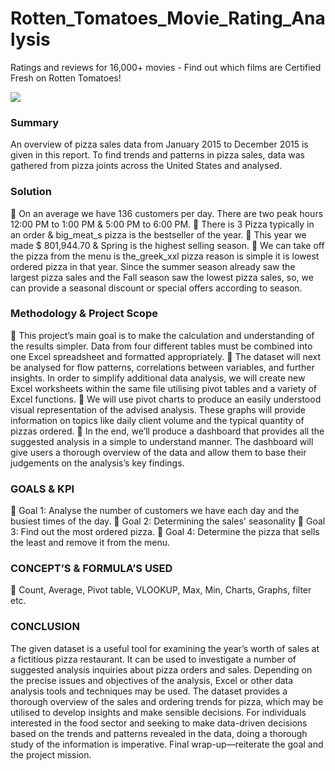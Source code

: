 # Rotten_Tomatoes_Movie_Rating_Analysis

Ratings and reviews for 16,000+ movies - Find out which films are Certified Fresh on Rotten Tomatoes!

<img src = "https://upload.wikimedia.org/wikipedia/uk/9/90/RT_Screenshot.png">

### **Summary**
An overview of pizza sales data from January 2015 to December 2015 is given in this report. To find trends and patterns in pizza sales, data was gathered from pizza joints across the United States and analysed.

### **Solution**
	On an average we have 136 customers per day. There are two peak hours 12:00 PM to 1:00 PM & 5:00 PM to 6:00 PM.
	There is 3 Pizza typically in an order & big_meat_s pizza is the bestseller of the year.
	This year we made $ 801,944.70 & Spring is the highest selling season.
	We can take off the pizza from the menu is the_greek_xxl pizza reason is simple it is lowest ordered pizza in that year. Since the summer season already saw the largest pizza sales and the Fall season saw the lowest pizza sales, so, we can provide a seasonal discount or special offers according to season.

### **Methodology & Project Scope**
	This project’s main goal is to make the calculation and understanding of the results simpler. Data from four different tables must be combined into one Excel spreadsheet and formatted appropriately.
	 The dataset will next be analysed for flow patterns, correlations between variables, and further insights. In order to simplify additional data analysis, we will create new Excel worksheets within the same file utilising pivot tables and a variety of Excel functions.
	We will use pivot charts to produce an easily understood visual representation of the advised analysis. These graphs will provide information on topics like daily client volume and the typical quantity of pizzas ordered.
	In the end, we’ll produce a dashboard that provides all the suggested analysis in a simple to understand manner. The dashboard will give users a thorough overview of the data and allow them to base their judgements on the analysis’s key findings.


### **GOALS & KPI**
	Goal 1: Analyse the number of customers we have each day and the busiest times of the day.
	Goal 2: Determining the sales&#39; seasonality
	Goal 3: Find out the most ordered pizza.
	Goal 4: Determine the pizza that sells the least and remove it from the menu.

### **CONCEPT’S & FORMULA’S USED**
	Count, Average, Pivot table, VLOOKUP, Max, Min, Charts, Graphs, filter etc.

### **CONCLUSION**
The given dataset is a useful tool for examining the year’s worth of sales at a fictitious pizza restaurant. It can be used to investigate a number of suggested analysis inquiries about pizza orders and sales. Depending on the precise issues and objectives of the analysis, Excel or other data analysis tools and techniques may be used. The dataset provides a thorough overview of the sales and ordering trends for pizza, which may be utilised to develop insights and make sensible decisions. For individuals interested in the food sector and seeking to make data-driven decisions based on the trends and patterns revealed in the data, doing a thorough study of the information is imperative. Final wrap-up—reiterate the goal and the project mission.
